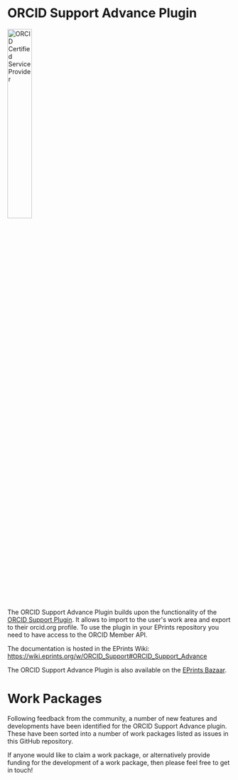 # ORCID Support Advance Plugin

<img alt="ORCID Certified Service Provider" src="https://github.com/eprints/orcid_support_advance/blob/auto-exports/lib/static/images/ORCID_Cert_Service_Provider_logo.png?raw=true" width=33%/>

The ORCID Support Advance Plugin builds upon the functionality of the 
[ORCID Support Plugin](https://github.com/eprints/orcid_support). It allows
to import to the user's work area and export to their orcid.org profile.
To use the plugin in your EPrints repository you need to have access to the
ORCID Member API.

The documentation is hosted in the EPrints Wiki: https://wiki.eprints.org/w/ORCID_Support#ORCID_Support_Advance

The ORCID Support Advance Plugin is also available on the [EPrints Bazaar](http://bazaar.eprints.org/).

# Work Packages
Following feedback from the community, a number of new features and developments have been identified for the ORCID Support Advance plugin. These have been sorted into a number of work packages listed as issues in this GitHub repository. 

If anyone would like to claim a work package, or alternatively provide funding for the development of a work package, then please feel free to get in touch!
